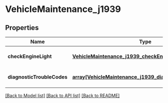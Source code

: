 # VehicleMaintenance_j1939

## Properties
Name | Type | Description | Notes
------------ | ------------- | ------------- | -------------
**checkEngineLight** | [**VehicleMaintenance_j1939_checkEngineLight**](VehicleMaintenance_j1939_checkEngineLight.md) |  | [optional] [default to null]
**diagnosticTroubleCodes** | [**array[VehicleMaintenance_j1939_diagnosticTroubleCodes]**](VehicleMaintenance_j1939_diagnosticTroubleCodes.md) |  | [optional] [default to null]

[[Back to Model list]](../README.md#documentation-for-models) [[Back to API list]](../README.md#documentation-for-api-endpoints) [[Back to README]](../README.md)


